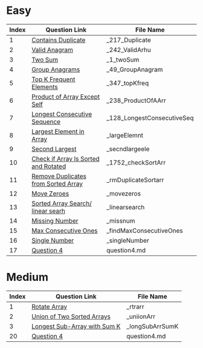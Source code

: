 # Easy

| Index | Question Link | File Name |
|-------|--------------|-----------|
|   1   | [Contains Duplicate](https://leetcode.com/problems/contains-duplicate/description/) | _217_Duplicate |
|   2   | [Valid Anagram](https://leetcode.com/problems/valid-anagram/description/) | _242_ValidArhu |
|   3   | [Two Sum](https://leetcode.com/problems/two-sum/description/) | _1_twoSum |
|   4   | [Group Anagrams](https://leetcode.com/problems/group-anagrams/description/) | _49_GroupAnagram |
|   5   | [Top K Frequent Elements](https://leetcode.com/problems/top-k-frequent-elements/description/) | _347_topKfreq |
|   6   | [Product of Array Except Self](https://leetcode.com/problems/product-of-array-except-self/description/) | _238_ProductOfAArr |
|   7   | [Longest Consecutive Sequence](https://leetcode.com/problems/longest-consecutive-sequence/description/) | _128_LongestConsecutiveSeq |
|   8   | [Largest Element in Array](https://www.geeksforgeeks.org/problems/largest-element-in-array4009/0) | _largeElemnt |
|   9   | [Second Largest ](https://www.geeksforgeeks.org/problems/second-largest3735/1) | _secndlargeele |
|   10   | [Check if Array Is Sorted and Rotated](https://leetcode.com/problems/check-if-array-is-sorted-and-rotated/description/) | _1752_checkSortArr |
|   11   | [Remove Duplicates from Sorted Array](https://leetcode.com/problems/remove-duplicates-from-sorted-array/description/) | _rmDuplicateSortarr |
|   12   | [Move Zeroes](https://leetcode.com/problems/move-zeroes/description/) | _movezeros |
|   13   | [Sorted Array Search/ linear searh](https://www.geeksforgeeks.org/problems/who-will-win-1587115621/1) | _linearsearch |
|   14   | [Missing Number](https://leetcode.com/problems/missing-number/description/) | _missnum |
|   15   | [Max Consecutive Ones](https://leetcode.com/problems/max-consecutive-ones/description/) | _findMaxConsecutiveOnes |
|   16   | [Single Number](https://leetcode.com/problems/single-number/description/) | _singleNumber |
|   17   | [Question 4](https://www.example.com/question4) | question4.md |



# Medium

| Index | Question Link | File Name |
|-------|--------------|-----------|
|   1   | [Rotate Array](https://leetcode.com/problems/rotate-array/description/) | _rtrarr |
|   2   | [Union of Two Sorted Arrays](https://www.geeksforgeeks.org/problems/union-of-two-sorted-arrays-1587115621/1) | _uniionArr |
|   3   | [Longest Sub-Array with Sum K](https://www.geeksforgeeks.org/problems/longest-sub-array-with-sum-k0809/1) | _longSubArrSumK |
|   20   | [Question 4](https://www.example.com/question4) | question4.md |